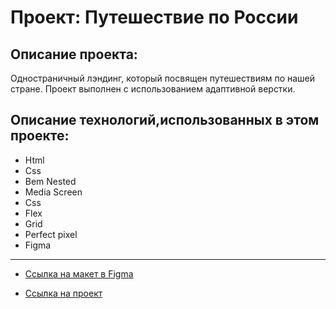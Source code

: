 # Проект: Путешествие по России

## Описание проекта:
Одностраничный лэндинг, который посвящен путешествиям по нашей стране. Проект выполнен с использованием адаптивной верстки.

## Описание технологий,использованных в этом проекте:
- Html
- Css
- Bem Nested
- Media Screen
- Css
- Flex
- Grid
- Perfect pixel
- Figma
______
* [Ссылка на макет в Figma](https://www.figma.com/file/5S2WSbEFL6awjVWJ0NWL8Q/Sprint-3_-Russia-_-desktop-mobile?node-id=28503%3A0)

* [Ссылка на проект](https://macintosh689.github.io/My-third-project/)


